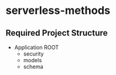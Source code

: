 # serverless-methods


## Required Project Structure

- Application ROOT 
    - security
    - models
    - schema
